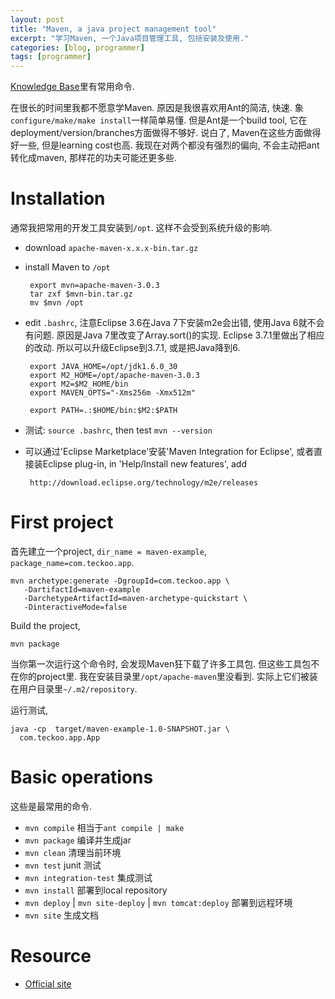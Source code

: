 ```yaml
---
layout: post
title: "Maven, a java project management tool"
excerpt: "学习Maven, 一个Java项目管理工具, 包括安装及使用."
categories: [blog, programmer]
tags: [programmer]
---
```


[Knowledge Base](/knowledge/entry/java-maven.html)里有常用命令. 

在很长的时间里我都不愿意学Maven. 原因是我很喜欢用Ant的简洁, 快速.
象`configure/make/make install`一样简单易懂. 但是Ant是一个build tool,
它在deployment/version/branches方面做得不够好. 说白了,
Maven在这些方面做得好一些, 但是learning cost也高. 我现在对两个都没有强烈的偏向,
不会主动把ant转化成maven, 那样花的功夫可能还更多些. 

Installation
=============
通常我把常用的开发工具安装到`/opt`. 这样不会受到系统升级的影响. 

 * download `apache-maven-x.x.x-bin.tar.gz`
 * install Maven to `/opt`

        export mvn=apache-maven-3.0.3
        tar zxf $mvn-bin.tar.gz
        mv $mvn /opt

 * edit `.bashrc`, 注意Eclipse 3.6在Java 7下安装m2e会出错, 使用Java
 6就不会有问题. 原因是Java 7里改变了Array.sort()的实现. Eclipse
 3.7.1里做出了相应的改动. 所以可以升级Eclipse到3.7.1, 或是把Java降到6.   

        export JAVA_HOME=/opt/jdk1.6.0_30
        export M2_HOME=/opt/apache-maven-3.0.3
        export M2=$M2_HOME/bin
        export MAVEN_OPTS="-Xms256m -Xmx512m"

        export PATH=.:$HOME/bin:$M2:$PATH

 * 测试: `source .bashrc`, then test `mvn --version`
 * 可以通过'Eclipse Marketplace'安装'Maven Integration for Eclipse', 或者直接装Eclipse plug-in, in 'Help/Install new features', add

        http://download.eclipse.org/technology/m2e/releases

First project
===============
首先建立一个project, `dir_name = maven-example`, `package_name=com.teckoo.app`. 

    mvn archetype:generate -DgroupId=com.teckoo.app \
       -DartifactId=maven-example
       -DarchetypeArtifactId=maven-archetype-quickstart \
       -DinteractiveMode=false

Build the project, 

    mvn package

当你第一次运行这个命令时, 会发现Maven狂下载了许多工具包.
但这些工具包不在你的project里. 我在安装目录里`/opt/apache-maven`里没看到.
实际上它们被装在用户目录里`~/.m2/repository`. 


运行测试,

    java -cp  target/maven-example-1.0-SNAPSHOT.jar \
      com.teckoo.app.App

Basic operations
==================
这些是最常用的命令. 

 * `mvn compile` 相当于`ant compile | make`
 * `mvn package` 编译并生成jar
 * `mvn clean` 清理当前环境
 * `mvn test` junit 测试
 * `mvn integration-test` 集成测试
 * `mvn install` 部署到local repository
 * `mvn deploy` | `mvn site-deploy` | `mvn tomcat:deploy` 部署到远程环境
 * `mvn site` 生成文档

Resource      
===========   
 * [Official site](http://maven.apache.org/index.html)




